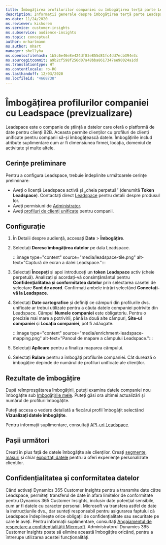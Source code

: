 ```yaml
---
title: Îmbogățirea profilurilor companiei cu îmbogățirea terță parte Leadspace
description: Informații generale despre îmbogățirea terță parte Leadspace.
ms.date: 11/24/2020
ms.reviewer: kishorem
ms.service: customer-insights
ms.subservice: audience-insights
ms.topic: conceptual
author: m-hartmann
ms.author: mhart
manager: shellyha
ms.openlocfilehash: 1b5c6e46e8e424df83e855d81fc4dd7ecb394e3c
ms.sourcegitcommit: a9b2cf598f256d07a48bba8617347ee90024a1dd
ms.translationtype: HT
ms.contentlocale: ro-RO
ms.lasthandoff: 12/03/2020
ms.locfileid: "4668738"
---
```

# <a name="enrichment-of-company-profiles-with-leadspace-preview"></a>Îmbogățirea profilurilor companiei cu Leadspace (previzualizare)

Leadspace este o companie de știință a datelor care oferă o platformă de date pentru clienți B2B. Aceasta permite clienților cu profiluri de clienți unificate pentru companii să-și îmbogățească datele. Îmbogățirile includ atribute suplimentare cum ar fi dimensiunea firmei, locația, domeniul de activitate și multe altele.

## <a name="prerequisites"></a>Cerințe preliminare

Pentru a configura Leadspace, trebuie îndeplinite următoarele cerințe preliminare:

- Aveți o licență Leadspace activă și „cheia perpetuă” (denumită **Token Leadspace**). Contactați direct [Leadspace](https://www.leadspace.com/products/leadspace-on-demand/) pentru detalii despre produsul lor.
- Aveți permisiuni de [Administrator](permissions.md#administrator).
- Aveți [profiluri de clienți unificate](customer-profiles.md) pentru companii.

## <a name="configuration"></a>Configurație

1. În Detalii despre audiență, accesați **Date** > **Îmbogățire**.

1. Selectați **Doresc îmbogățirea datelor** pe dala Leadspace.

   :::image type="content" source="media/leadspace-tile.png" alt-text="Captură de ecran a dalei Leadspace.":::

1. Selectați **Începeți** și apoi introduceți un **token Leadspace** activ (cheie perpetuă). Analizați și acordați-vă consimțământul pentru **Confidențialitatea și conformitatea datelor** prin selectarea casetei de selectare **Sunt de acord**. Confirmați ambele intrări selectând **Conectați-vă la Leadspace**.

1. Selectați **Date cartografice** și definiți ce câmpuri din profilurile dvs. unificate ar trebui utilizate pentru a căuta datele companiei potrivite din Leadspace. Câmpul **Numele companiei** este obligatoriu. Pentru o precizie mai mare a potrivirii, până la două alte câmpuri, **Site-ul companiei** și **Locația companiei**, pot fi adăugate.

   :::image type="content" source="media/enrichment-leadspace-mapping.png" alt-text="Panoul de mapare a câmpului Leadspace.":::
   
1. Selectați **Aplicare** pentru a finaliza maparea câmpului.

1. Selectați **Rulare** pentru a îmbogăți profilurile companiei. Cât durează o îmbogățire depinde de numărul de profiluri unificate ale clienților.

## <a name="enrichment-results"></a>Rezultate de îmbogățire

După reîmprospătarea îmbogățirii, puteți examina datele companiei nou îmbogățite sub [Îmbogățirile mele](enrichment-hub.md). Puteți găsi ora ultimei actualizări și numărul de profiluri îmbogățite.

Puteți accesa o vedere detaliată a fiecărui profil îmbogățit selectând **Vizualizați datele îmbogățite**.

Pentru informații suplimentare, consultați [API-uri Leadspace](https://support.leadspace.com/hc/en-us/sections/201997649-API).

## <a name="next-steps"></a>Pașii următori

Creați în plus față de datele îmbogățite ale clienților. Creați [segmente](segments.md), [măsuri](measures.md) și chiar [exportați datele](export-destinations.md) pentru a oferi experiențe personalizate clienților.

## <a name="data-privacy-and-compliance"></a>Confidențialitatea și conformitatea datelor

Când activați Dynamics 365 Customer Insights pentru a transmite date către Leadspace, permiteți transferul de date în afara limitelor de conformitate pentru Dynamics 365 Customer Insights, inclusiv date potențial sensibile, cum ar fi datele cu caracter personal. Microsoft va transfera astfel de date la instrucțiunile dvs., dar sunteți responsabil pentru asigurarea faptului că Leadspace îndeplinește orice obligații de confidențialitate sau securitate pe care le aveți. Pentru informații suplimentare, consultați [Angajamentul de respectare a confidențialității Microsoft](https://go.microsoft.com/fwlink/?linkid=396732).
Administratorul Dynamics 365 Customer Insights poate să elimine această îmbogățire oricând, pentru a întrerupe utilizarea acestei funcționalități.